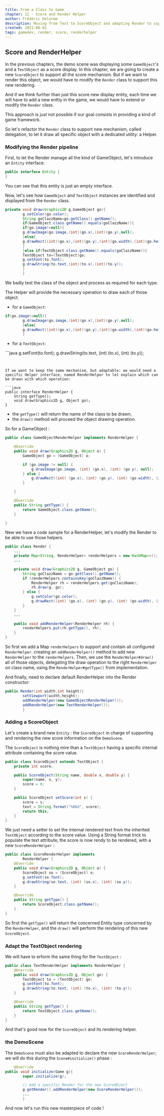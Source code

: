 ```yaml
---
title: From a Class to Game 
chapter: 11 - Score and Render Helper
author: Frédéric Delorme
description: Moving from Text to ScoreObject and adapting Render to support enhancement. 
created: 2021-08-01 
tags: gamedev, render, score, renderhelper
---
```


## Score and RenderHelper

In the previous chapters, the demo scene was displaying some `GameObject`'s and a `TextObject` as a score display. In
this chapter, we are going to create a new `ScoreObject` to support all the score mechanism. But if we want to render
this object, we would have to modify the `Render` class to support this new rendering.

And if we think further than just this score new display entity, each time we will have to add a new enttiy in the game,
we would have to extend or modify the `Render` class.

This approach is just not possible if our goal consists in providing a kind of game framework.

So let's refactor the `Render` class to support new mechanism, called delegation, to let it draw all specific object
with a dedicated utility: a Helper.

### Modifying the Render pipeline

First, to let the Render manage all the kind of GameObject, let's introduce an `Entity` interface:

```java
public interface Entity {
}
```

You can see that this entity is just an empty interface.

Now, let's see how `GameObject` and `TextObject` instances are identified and displayed from the `Render` class.

```java
private void draw(Graphics2D g,GameObject go){
        g.setColor(go.color);
        String goClazzName=go.getClass().getName();
        if(GameObject.class.getName().equals(goClazzName)){
        if(go.image!=null){
        g.drawImage(go.image,(int)(go.x),(int)(go.y),null);
        }else{
        g.drawRect((int)(go.x),(int)(go.y),(int)(go.width),(int)(go.height));
        }
        }else if(TextObject.class.getName().equals(goClazzName)){
        TextObject to=(TextObject)go;
        g.setFont(to.font);
        g.drawString(to.text,(int)(to.x),(int)(to.y));
        }
        }
```

We badly test the class of the object and process as required for each type.

The Helper will provide the necessary operation to draw each of those object.

- for a `GameObject`:

```java
if(go.image!=null){
        g.drawImage(go.image,(int)(go.x),(int)(go.y),null);
        }else{
        g.drawRect((int)(go.x),(int)(go.y),(int)(go.width),(int)(go.height));
        }
```

- for a `TextObject`:

`̀``java g.setFont(to.font); g.drawString(to.text, (int) (to.x), (int) (to.y));

````


If we want to keep the same mechanism, but adaptable: we would need a specific Helper interface, named RenderHelper to let explain which can be drawn with which operation:

```java
public interface RenderHelper {
    String getType();
    void draw(Graphics2D g, Object go);
}
````

- the `getType()` will return the name of the class to be drawn,
- the `draw()` method will proceed the object drawing operation.

So for a GameObject :

```java
public class GameObjectRenderHelper implements RenderHelper {

    @Override
    public void draw(Graphics2D g, Object o) {
        GameObject go = (GameObject) o;

        if (go.image != null) {
            g.drawImage(go.image, (int) (go.x), (int) (go.y), null);
        } else {
            g.drawRect((int) (go.x), (int) (go.y), (int) (go.width), (int) (go.height));
        }

    }

    @Override
    public String getType() {
        return GameObject.class.getName();
    }

}
```

New we have a code sample for a RenderHelper, let's modify the Render to be able to use those helpers.

```java
public class Render {
    ...
    private Map<String, RenderHelper> renderHelpers = new HashMap<>();
    ...

    private void draw(Graphics2D g, GameObject go) {
        String goClazzName = go.getClass().getName();
        if (renderHelpers.containsKey(goClazzName)) {
            RenderHelper rh = renderHelpers.get(goClazzName);
            rh.draw(g, go);
        } else {
            g.setColor(go.color);
            g.drawRect((int) (go.x), (int) (go.y), (int) (go.width), (int) (go.height));
        }
    }
    ...

    public void addRenderHelper(RenderHelper rh) {
        renderHelpers.put(rh.getType(), rh);
    }
}
```

So first we add a Map `renderHelpers` to support and contain all configured `RenderHelper`. creating
an `addRenderHelper()` method to add new `RenderHelper` to the `renderHelpers`. Then, we use the `RenderHelper#draw()`
all of those objects, delegating the draw operation to the right `RenderHelper` on class name, using
the `RenderHelper#getType()` from implementation.

And finally, need to declare default RenderHelper into the Render constructor:

```java
public Render(int width,int height){
        setViewport(width,height);
        addRenderHelper(new GameObjectRenderHelper());
        addRenderHelper(new TextRenderHelper());
        }
```

### Adding a ScoreObject

Let's create a brand new `Entity` : the `ScoreObject` in charge of supporting and rendering the new score information on
the `DemoScene`.

The `ScoreObject` is nothing mire than a `TextObject` having a specific internal attribute containing the score value.

```java
public class ScoreObject extends TextObject {
    private int score;

    public ScoreObject(String name, double x, double y) {
        super(name, x, y);
        score = 0;
    }

    public ScoreObject setScore(int s) {
        score = s;
        text = String.format("%06d", score);
        return this;
    }
}
```

We just need a setter to set the internal rendered text from the inherited `TextObject` according to the score value.
Using a String format trick to populate the text attribute, the score is now rendy to be rendered, with a
new `ScoreRenderHelper` :

```java
public class ScoreRenderHelper implements
        RenderHelper {
    @Override
    public void draw(Graphics2D g, Object o) {
        ScoreObject so = (ScoreObject) o;
        g.setFont(so.font);
        g.drawString(so.text, (int) (so.x), (int) (so.y));
    }

    @Override
    public String getType() {
        return ScoreObject.class.getName();
    }
}

```

So first the `getType()` will return the concerned Entity type concerned by the `RenderHelper`, and the `draw()` will
perform the rendering of this new `ScoreObject`.

### Adapt the TextObject rendering

We will have to erform the same thing for the `TextObject` :

```java
public class TextRenderHelper implements RenderHelper {
    @Override
    public void draw(Graphics2D g, Object go) {
        TextObject to = (TextObject) go;
        g.setFont(to.font);
        g.drawString(to.text, (int) (to.x), (int) (to.y));
    }

    @Override
    public String getType() {
        return TextObject.class.getName();
    }
}
```

And that's good now for the `ScoreObject` and its rendering helper.

### the DemoScene

The  `DemoScene` must also be adapted to declare the new `ScoreRenderHelper`; we will do this during
the `Scene#initialize()` phase :

```java
    @Override
public void initialize(Game g){
        super.initialize(g);

        // Add a specific Render for the new ScoreObject
        g.getRender().addRenderHelper(new ScoreRenderHelper());
        ...
        }
```

And now let's run this new masterpiece of code !

